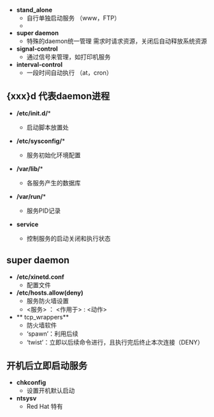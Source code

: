 - **stand_alone**
	- 自行单独启动服务 （www，FTP）
	- 
- **super daemon**
	- 特殊的daemon统一管理 需求时请求资源，关闭后自动释放系统资源
- **signal-control**
	- 通过信号来管理，如打印机服务
- **interval-control**
	- 一段时间自动执行 （at，cron）
## {xxx}d 代表daemon进程

- **/etc/init.d/***
	- 启动脚本放置处
- **/etc/sysconfig/***
	- 服务初始化环境配置
- **/var/lib/***
	- 各服务产生的数据库
- **/var/run/***
	- 服务PID记录

- **service**
	- 控制服务的启动关闭和执行状态

## super daemon
- **/etc/xinetd.conf**
	- 配置文件
- **/etc/hosts.allow(deny)**
	- 服务防火墙设置
	- <服务> ： <作用于> : <动作>
- ** tcp_wrappers**
	- 防火墙软件
	- ‘spawn’：利用后续
	- ‘twist’：立即以后续命令进行，且执行完后终止本次连接（DENY）

## 开机后立即启动服务
- **chkconfig**
	- 设置开机默认启动
- **ntsysv**
	- Red Hat 特有
<!--stackedit_data:
eyJoaXN0b3J5IjpbLTEwMTUxNTg4LC0xOTAwOTk4ODMzLC02Nj
c0NDYwNzUsMTQ1OTU3Mjg0LDE5NTIzMTE4NjEsNjA0MzY3MDM3
LC0xNjM2MDcwMjYxLC0xOTU3MzUwMzU3LC0xOTI4MDQ5MDUxLC
02MzYyMzUxMiwxODg1NDQxNzIzXX0=
-->